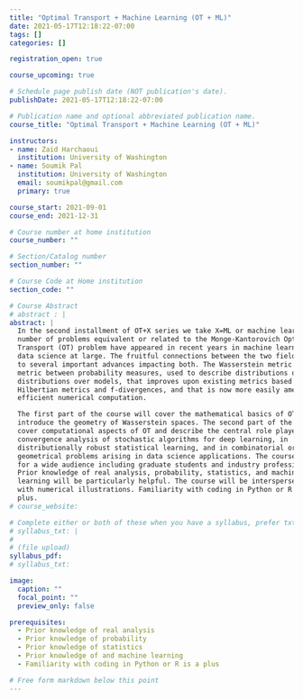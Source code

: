 ```yaml
---
title: "Optimal Transport + Machine Learning (OT + ML)"
date: 2021-05-17T12:18:22-07:00
tags: []
categories: []

registration_open: true

course_upcoming: true

# Schedule page publish date (NOT publication's date).
publishDate: 2021-05-17T12:18:22-07:00

# Publication name and optional abbreviated publication name.
course_title: "Optimal Transport + Machine Learning (OT + ML)"

instructors:
- name: Zaid Harchaoui
  institution: University of Washington
- name: Soumik Pal
  institution: University of Washington
  email: soumikpal@gmail.com
  primary: true

course_start: 2021-09-01
course_end: 2021-12-31

# Course number at home institution
course_number: ""

# Section/Catalog number
section_number: ""

# Course Code at Home institution
section_code: ""

# Course Abstract
# abstract : |
abstract: |
  In the second installment of OT+X series we take X=ML or machine learning. A
  number of problems equivalent or related to the Monge-Kantorovich Optimal
  Transport (OT) problem have appeared in recent years in machine learning, and
  data science at large. The fruitful connections between the two fields have led
  to several important advances impacting both. The Wasserstein metric defines a
  metric between probability measures, used to describe distributions over data or
  distributions over models, that improves upon existing metrics based on
  Hilbertian metrics and f-divergences, and that is now more easily amenable to
  efficient numerical computation.

  The first part of the course will cover the mathematical basics of OT and
  introduce the geometry of Wasserstein spaces. The second part of the course will
  cover computational aspects of OT and describe the central role played by OT in
  convergence analysis of stochastic algorithms for deep learning, in
  distributionally robust statistical learning, and in combinatorial or
  geometrical problems arising in data science applications. The course is meant
  for a wide audience including graduate students and industry professionals.
  Prior knowledge of real analysis, probability, statistics, and machine
  learning will be particularly helpful. The course will be interspersed
  with numerical illustrations. Familiarity with coding in Python or R is a
  plus.
# course_website:

# Complete either or both of these when you have a syllabus, prefer txt!
# syllabus_txt: |
#
# (file upload)
syllabus_pdf:
# syllabus_txt:

image:
  caption: ""
  focal_point: ""
  preview_only: false

prerequisites:
  - Prior knowledge of real analysis
  - Prior knowledge of probability
  - Prior knowledge of statistics
  - Prior knowledge of and machine learning
  - Familiarity with coding in Python or R is a plus

# Free form markdown below this point
---
```


